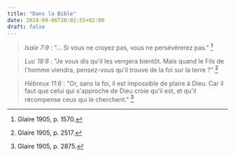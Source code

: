 ```yaml
---
title: "Dans la Bible"
date: 2024-09-06T20:02:55+02:00
draft: false
---
```



> *Isaïe 7:9* : "... Si vous ne croyez pas, vous ne persévérerez pas." [^1]

[^1]: Glaire 1905, p. 1570.

> *Luc 18:8* : "Je vous dis qu'il les vengera bientôt. Mais quand le Fils de l'homme viendra, pensez-vous qu'il trouve de la foi sur la terre ?" [^2]

[^2]: Glaire 1905, p. 2517.

> *Hébreux 11:6* : "Or, sans la foi, il est impossible de plaire à Dieu. Car il faut que celui qui s'approche de Dieu croie qu'il est, et qu'il récompense ceux qui le cherchent." [^3]

[^3]: Glaire 1905, p. 2875.
